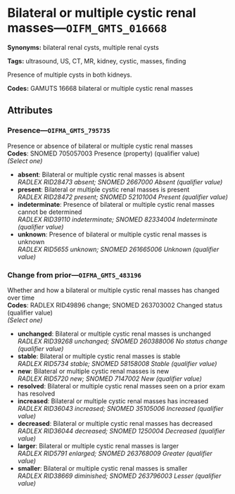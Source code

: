 # Bilateral or multiple cystic renal masses—`OIFM_GMTS_016668`

**Synonyms:** bilateral renal cysts, multiple renal cysts

**Tags:** ultrasound, US, CT, MR, kidney, cystic, masses, finding

Presence of multiple cysts in both kidneys.

**Codes:** GAMUTS 16668 bilateral or multiple cystic renal masses

## Attributes

### Presence—`OIFMA_GMTS_795735`

Presence or absence of bilateral or multiple cystic renal masses  
**Codes**: SNOMED 705057003 Presence (property) (qualifier value)  
*(Select one)*

- **absent**: Bilateral or multiple cystic renal masses is absent  
_RADLEX RID28473 absent; SNOMED 2667000 Absent (qualifier value)_
- **present**: Bilateral or multiple cystic renal masses is present  
_RADLEX RID28472 present; SNOMED 52101004 Present (qualifier value)_
- **indeterminate**: Presence of bilateral or multiple cystic renal masses cannot be determined  
_RADLEX RID39110 indeterminate; SNOMED 82334004 Indeterminate (qualifier value)_
- **unknown**: Presence of bilateral or multiple cystic renal masses is unknown  
_RADLEX RID5655 unknown; SNOMED 261665006 Unknown (qualifier value)_

### Change from prior—`OIFMA_GMTS_483196`

Whether and how a bilateral or multiple cystic renal masses has changed over time  
**Codes**: RADLEX RID49896 change; SNOMED 263703002 Changed status (qualifier value)  
*(Select one)*

- **unchanged**: Bilateral or multiple cystic renal masses is unchanged  
_RADLEX RID39268 unchanged; SNOMED 260388006 No status change (qualifier value)_
- **stable**: Bilateral or multiple cystic renal masses is stable  
_RADLEX RID5734 stable; SNOMED 58158008 Stable (qualifier value)_
- **new**: Bilateral or multiple cystic renal masses is new  
_RADLEX RID5720 new; SNOMED 7147002 New (qualifier value)_
- **resolved**: Bilateral or multiple cystic renal masses seen on a prior exam has resolved  
- **increased**: Bilateral or multiple cystic renal masses has increased  
_RADLEX RID36043 increased; SNOMED 35105006 Increased (qualifier value)_
- **decreased**: Bilateral or multiple cystic renal masses has decreased  
_RADLEX RID36044 decreased; SNOMED 1250004 Decreased (qualifier value)_
- **larger**: Bilateral or multiple cystic renal masses is larger  
_RADLEX RID5791 enlarged; SNOMED 263768009 Greater (qualifier value)_
- **smaller**: Bilateral or multiple cystic renal masses is smaller  
_RADLEX RID38669 diminished; SNOMED 263796003 Lesser (qualifier value)_